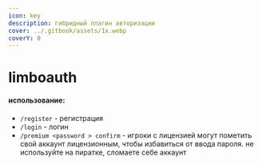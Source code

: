 ```yaml
---
icon: key
description: гибридный плагин авторизации
cover: ../.gitbook/assets/1x.webp
coverY: 0
---
```


# limboauth

#### использование:

* `/register` - регистрация
* `/login` - логин
* `/premium <password > confirm` - игроки с лицензией могут пометить свой аккаунт лицензионным, чтобы избавиться от ввода пароля. не используйте на пиратке, сломаете себе аккаунт

